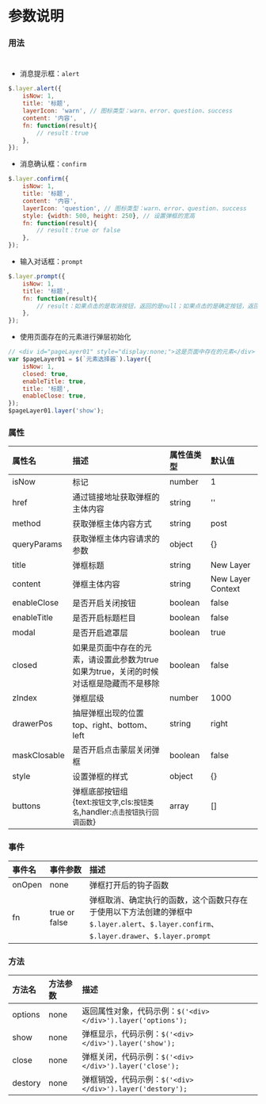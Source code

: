 # 参数说明
### 用法

<div style="height:10px;"></div>

- 消息提示框：`alert`
```javascript
$.layer.alert({
    isNow: 1,
    title: '标题',
    layerIcon: 'warn', // 图标类型：warn、error、question、success
    content: '内容',
    fn: function(result){
        // result：true
    },
});
```
- 消息确认框：`confirm`
```javascript
$.layer.confirm({
    isNow: 1,
    title: '标题',
    content: '内容',
    layerIcon: 'question', // 图标类型：warn、error、question、success
    style: {width: 500, height: 250}, // 设置弹框的宽高
    fn: function(result){
        // result：true or false
    },
});
```
- 输入对话框：`prompt`
```javascript
$.layer.prompt({
    isNow: 1,
    title: '标题',
    fn: function(result){
    	// result：如果点击的是取消按钮，返回的是null；如果点击的是确定按钮，返回的是输入框中输入的值
    },
});
```
- 使用页面存在的元素进行弹层初始化
```javascript
// <div id="pageLayer01" style="display:none;">这是页面中存在的元素</div>
var $pageLayer01 = $(`元素选择器`).layer({
    isNow: 1,
    closed: true,
    enableTitle: true,
    title: '标题',
    enableClose: true,
});
$pageLayer01.layer('show');
```
### 属性
| 属性名 | 描述 | 属性值类型 | 默认值 |
| :-----| :---- | :---- | :---- |
| isNow | 标记 | number | 1 |
| href | 通过链接地址获取弹框的主体内容 | string | '' |
| method | 获取弹框主体内容方式 | string | post |
| queryParams | 获取弹框主体内容请求的参数 | object | {} |
| title | 弹框标题 | string | New Layer |
| content | 弹框主体内容 | string | New Layer Context |
| enableClose | 是否开启关闭按钮 | boolean | false |
| enableTitle | 是否开启标题栏目 | boolean | false |
| modal | 是否开启遮罩层 | boolean | true |
| closed | 如果是页面中存在的元素，请设置此参数为true<br/>如果为true，关闭的时候对话框是隐藏而不是移除 | boolean | false |
| zIndex | 弹框层级 | number | 1000 |
| drawerPos | 抽屉弹框出现的位置<br/>top、right、bottom、left | string | right |
| maskClosable | 是否开启点击蒙层关闭弹框 | boolean | false |
| style | 设置弹框的样式 | object | {} |
| buttons | 弹框底部按钮组<br/>{text:`按钮文字`,cls:`按钮类名`,handler:`点击按钮执行回调函数`} | array | [] |
### 事件
| 事件名 | 事件参数 | 描述 |
| :-----| :---- | :---- |
| onOpen | none | 弹框打开后的钩子函数 |
| fn | true or false | 弹框取消、确定执行的函数，这个函数只存在于使用以下方法创建的弹框中<br/>`$.layer.alert`、`$.layer.confirm`、`$.layer.drawer`、`$.layer.prompt` |
### 方法
| 方法名 | 方法参数 | 描述 |
| :-----| :---- | :---- |
| options | none | 返回属性对象，代码示例：`$('<div></div>').layer('options');` |
| show | none | 弹框显示，代码示例：`$('<div></div>').layer('show');` |
| close | none | 弹框关闭，代码示例：`$('<div></div>').layer('close');` |
| destory | none | 弹框销毁，代码示例：`$('<div></div>').layer('destory');` |